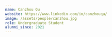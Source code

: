 ```yaml
---
name: Canzhou Qu
website: https://www.linkedin.com/in/canzhouqu/
image: /assets/people/canzhou.jpg
role: Undergraduate Student
alumni_since: 2021
---
```


